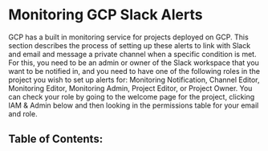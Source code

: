 # Monitoring GCP Slack Alerts 

GCP has a built in monitoring service for projects deployed on GCP.  This section describes the process of setting up these alerts to link with Slack and email and message a private channel when a specific condition is met. For this, you need to be an admin or owner of the Slack workspace that you want to be notified in, and you need to have one of the following roles in the project you wish to set up alerts for: Monitoring Notification, Channel Editor, Monitoring Editor, Monitoring Admin, Project Editor, or Project Owner. You can check your role by going to the welcome page for the project, clicking IAM & Admin below and then looking in the permissions table for your email and role.

## Table of Contents:

```{tableofcontents}
```